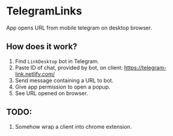 # TelegramLinks
 App opens URL from mobile telegram on desktop browser.


## How does it work?
1. Find `LinkDesktop` bot in Telegram.
2. Paste ID of chat, provided by bot, on client: https://telegram-link.netlify.com/
3. Send message containing a URL to bot.
4. Give app permission to open a popup.
4. See URL opened on browser.

## TODO:
1. Somehow wrap a client into chrome extension.
